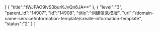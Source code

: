 [
	{
		"title":"tWJPAO9lvS3burKJvQn6JA=="
	},
	{
		"level":"3",
		"parent_id":"14907",
		"id":"14908",
		"title":"创建信息模版",
		"url":"/domain-name-service/information-template/create-information-template",
		"status":"2"
	}
]